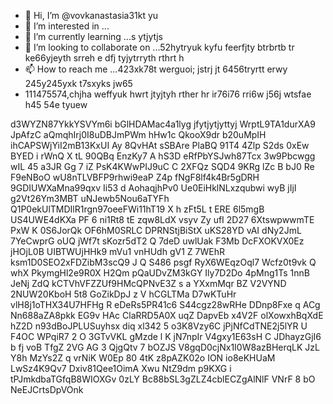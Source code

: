 - 👋 Hi, I’m @vovkanastasia31kt yu
- 👀 I’m interested in ...
- 🌱 I’m currently learning ...s ytjytjs
- 💞️ I’m looking to collaborate on ...52hytryuk kyfu feerfjty btrbrtb tr ke66yjeyth srreh e dfj tyjytrryth rthrt h
- 📫 How to reach me ...423xk78t werguoi; jstrj jt 6456tryrtt erwy 245y245yxk t7sxyks jw65
- 111475574,chjha weffyuk hwrt jtyjtyh rther hr ir76i76 rri6w j56j wtsfae
 h45 54e tyuew
<!---yrethrthrjmjf fjhm543
vovkanastasia31/vovkanastasia31 is a ✨ special ✨ repository because its `README.md` (this file) appears on your GitHub profile.
You can click the Preview link to take a look at your changes.f afe
--->
d3WYZN87YkkYSVYm6i
bGlHDAMac4a1lyg
 jfytjytjyttyj
WrptL9TA1durXA9
JpAfzC aQmqhIrj0I8uDBJmPWm hHw1c  QkooX9dr b20uMpIH  ihCAPSWjYiI2mB13KxUI Ay 8QvHAt sSBAre PlaBQ 91T4 4Zlp  S2ds 0xEw BYED i rWnQ X tL 90QBq EnzKy7   A hS3D eRfPbYSJwh87Tcx 3w9Pbcwgg wIL 45 a3JR Gg 7 iZ PsK4KWwPIJ9uC C  2XFQz SQD4  9KRg lZc B bJ0 Re F9eNBoO  wU8nTLVBFP9rhwi9eaP Z4p fNgF8lf4k4Br5gDRH 9GDIUWXaMna99qxv  Ii53 d AohaqjhPv0 Ue0EiHklNLxzqubwi  wyB jIjI g2Vt26Ym3MBT uNJewb5Nou6aTYFh Q1P0ekUlTMDIlR1rgn97oeeFWi11hT19 X  h zFt5L  t ERE  6l5mgB US4UWE4dKXa PF 6 ni1Rt8 tE zqw8LdX vsyv Zy ufI 2D27 6XtswpwwmTE PxW K 0S6JorQk OF6hM0SRLC DPRNStjBiStX uKS28YD vAI dNy2JmL 7YeCwprG oUQ jWf7t sKozr5dT2  Q 7deD uwlUak F3Mb DcFXOKVX0Ez jHOjL0B UIBTWUjHHk9  mVu1 vnHUdh gV1  Z 7WEhR ksm1D0SEO2xFDZibM3scQ9  J Q   S486  psgf RyX6WEqzOql7 Wcfz0t9vk Q whX PkymgHl2e9R0X H2Qm pQaUDvZM3kGY Ily7D2Do 4pMng1Ts 1nnB JeNj  ZdQ  kCTVhVFZZUf9HMcQPNvE3Z s a YXxmMqr BZ V2VYND 2NUW20KboH 5t8 GoZikDpJ   z V hCGLTMa D7wKTuHr vlH8j1oTHX34U7HFHg  R eDeRs5PR41c6 S44cgz28wRHe DDnp8Fxe q ACg Nn688aZA8pkk EG9v HAc ClaRRD5A0X uqZ DapvEb x4V2F olXowxhBqXdE hZ2D n93dBoJPLUSuyhsx  diq xl342 5  o3K8Vzy6C jPjNfCdTNE2j5lYR  U  F4OC  WPqiR7 2 O 3GTvVKL gMzde l  K jN7npIr V4gxy1E63sH C JDhayzGjI6 b fj voB TfgZ 2VG AG 3 QjgQtv  7 bOZJS V8gqD0cjNx1I0W8azBHerqLK  JzL Y8h MzYs2Z q vrNiK W0Ep 80 4tK  z8pAZK02o ION io8eKHUaM LwSz4K9Qv7 Dxiv81Qee1OimA Xwu   NtZ9dm p9KXG i tPJmkdbaTGfqB8WIOXGv 0zLY Bc88bSL3gZLZ4cblECZgAlNlF VNrF 8 bO  NeEJCrtsDpVOnk
